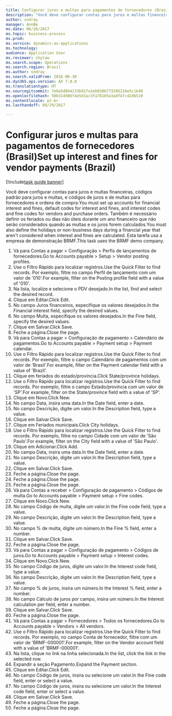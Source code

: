 ```yaml
--- 
title: Configurar juros e multas para pagamentos de fornecedores (Brasil)
description: "Você deve configurar contas para juros e multas financeiras, códigos padrão para juros e multas, e códigos de juros e de multas para fornecedores e ordens de compra."
author: sndray
manager: AnnBe
ms.date: 06/26/2017
ms.topic: business-process
ms.prod: 
ms.service: dynamics-ax-applications
ms.technology: 
audience: Application User
ms.reviewer: shylaw
ms.search.scope: Operations
ms.search.region: Brazil
ms.author: sndray
ms.search.validFrom: 2016-06-30
ms.dyn365.ops.version: AX 7.0.0
ms.translationtype: HT
ms.sourcegitcommit: 7e0a5d044133b917a3eb9386773205218e5c1b40
ms.openlocfilehash: 50b314986f4e5d1ac3fa78105a3adf47c42d6510
ms.contentlocale: pt-br
ms.lasthandoff: 09/29/2017

---
```

# <a name="set-up-interest-and-fines-for-vendor-payments-brazil"></a><span data-ttu-id="18d9f-103">Configurar juros e multas para pagamentos de fornecedores (Brasil)</span><span class="sxs-lookup"><span data-stu-id="18d9f-103">Set up interest and fines for vendor payments (Brazil)</span></span>

[!include[task guide banner](../../includes/task-guide-banner.md)]

<span data-ttu-id="18d9f-104">Você deve configurar contas para juros e multas financeiras, códigos padrão para juros e multas, e códigos de juros e de multas para fornecedores e ordens de compra.</span><span class="sxs-lookup"><span data-stu-id="18d9f-104">You must set up accounts for financial interest and fines, default codes for interest and fines, and interest codes and fine codes for vendors and purchase orders.</span></span> <span data-ttu-id="18d9f-105">Também é necessário definir os feriados ou dias não úteis durante um ano financeiro que não serão considerados quando as multas e os juros forem calculados.</span><span class="sxs-lookup"><span data-stu-id="18d9f-105">You must also define the holidays or non-business days during a financial year that aren't considered when interest and fines are calculated.</span></span>  <span data-ttu-id="18d9f-106">Esta tarefa usa a empresa de demonstração BRMF.</span><span class="sxs-lookup"><span data-stu-id="18d9f-106">This task uses the BRMF demo company.</span></span>

1. <span data-ttu-id="18d9f-107">Vá para Contas a pagar > Configuração > Perfis de lançamentos de fornecedores.</span><span class="sxs-lookup"><span data-stu-id="18d9f-107">Go to Accounts payable > Setup > Vendor posting profiles.</span></span>
2. <span data-ttu-id="18d9f-108">Use o Filtro Rápido para localizar registros.</span><span class="sxs-lookup"><span data-stu-id="18d9f-108">Use the Quick Filter to find records.</span></span> <span data-ttu-id="18d9f-109">Por exemplo, filtre no campo Perfil de lançamento com um valor de '010'.</span><span class="sxs-lookup"><span data-stu-id="18d9f-109">For example, filter on the Posting profile field with a value of '010'.</span></span>
3. <span data-ttu-id="18d9f-110">Na lista, localize e selecione o PDV desejado.</span><span class="sxs-lookup"><span data-stu-id="18d9f-110">In the list, find and select the desired record.</span></span>
4. <span data-ttu-id="18d9f-111">Clique em Editar.</span><span class="sxs-lookup"><span data-stu-id="18d9f-111">Click Edit.</span></span>
5. <span data-ttu-id="18d9f-112">No campo Juros financeiros, especifique os valores desejados.</span><span class="sxs-lookup"><span data-stu-id="18d9f-112">In the Financial interest field, specify the desired values.</span></span>
6. <span data-ttu-id="18d9f-113">No campo Multa, especifique os valores desejados.</span><span class="sxs-lookup"><span data-stu-id="18d9f-113">In the Fine field, specify the desired values.</span></span>
7. <span data-ttu-id="18d9f-114">Clique em Salvar.</span><span class="sxs-lookup"><span data-stu-id="18d9f-114">Click Save.</span></span>
8. <span data-ttu-id="18d9f-115">Feche a página.</span><span class="sxs-lookup"><span data-stu-id="18d9f-115">Close the page.</span></span>
9. <span data-ttu-id="18d9f-116">Vá para Contas a pagar > Configuração de pagamento > Calendário de pagamentos.</span><span class="sxs-lookup"><span data-stu-id="18d9f-116">Go to Accounts payable > Payment setup > Payment calendar.</span></span>
10. <span data-ttu-id="18d9f-117">Use o Filtro Rápido para localizar registros.</span><span class="sxs-lookup"><span data-stu-id="18d9f-117">Use the Quick Filter to find records.</span></span> <span data-ttu-id="18d9f-118">Por exemplo, filtre o campo Calendário de pagamentos com um valor de 'Brasil'.</span><span class="sxs-lookup"><span data-stu-id="18d9f-118">For example, filter on the Payment calendar field with a value of 'Brazil'.</span></span>
11. <span data-ttu-id="18d9f-119">Clique em feriados do estado/província.</span><span class="sxs-lookup"><span data-stu-id="18d9f-119">Click State/province holidays.</span></span>
12. <span data-ttu-id="18d9f-120">Use o Filtro Rápido para localizar registros.</span><span class="sxs-lookup"><span data-stu-id="18d9f-120">Use the Quick Filter to find records.</span></span> <span data-ttu-id="18d9f-121">Por exemplo, filtre o campo Estado/província com um valor de 'SP'.</span><span class="sxs-lookup"><span data-stu-id="18d9f-121">For example, filter on the State/province field with a value of 'SP'.</span></span>
13. <span data-ttu-id="18d9f-122">Clique em Novo.</span><span class="sxs-lookup"><span data-stu-id="18d9f-122">Click New.</span></span>
14. <span data-ttu-id="18d9f-123">No campo Data, insira uma data.</span><span class="sxs-lookup"><span data-stu-id="18d9f-123">In the Date field, enter a date.</span></span>
15. <span data-ttu-id="18d9f-124">No campo Descrição, digite um valor.</span><span class="sxs-lookup"><span data-stu-id="18d9f-124">In the Description field, type a value.</span></span>
16. <span data-ttu-id="18d9f-125">Clique em Salvar.</span><span class="sxs-lookup"><span data-stu-id="18d9f-125">Click Save.</span></span>
17. <span data-ttu-id="18d9f-126">Clique em Feriados municipais.</span><span class="sxs-lookup"><span data-stu-id="18d9f-126">Click City holidays.</span></span>
18. <span data-ttu-id="18d9f-127">Use o Filtro Rápido para localizar registros.</span><span class="sxs-lookup"><span data-stu-id="18d9f-127">Use the Quick Filter to find records.</span></span> <span data-ttu-id="18d9f-128">Por exemplo, filtre no campo Cidade com um valor de 'São Paulo'.</span><span class="sxs-lookup"><span data-stu-id="18d9f-128">For example, filter on the City field with a value of 'São Paulo'.</span></span>
19. <span data-ttu-id="18d9f-129">Clique em Adicionar.</span><span class="sxs-lookup"><span data-stu-id="18d9f-129">Click Add.</span></span>
20. <span data-ttu-id="18d9f-130">No campo Data, insira uma data.</span><span class="sxs-lookup"><span data-stu-id="18d9f-130">In the Date field, enter a date.</span></span>
21. <span data-ttu-id="18d9f-131">No campo Descrição, digite um valor.</span><span class="sxs-lookup"><span data-stu-id="18d9f-131">In the Description field, type a value.</span></span>
22. <span data-ttu-id="18d9f-132">Clique em Salvar.</span><span class="sxs-lookup"><span data-stu-id="18d9f-132">Click Save.</span></span>
23. <span data-ttu-id="18d9f-133">Feche a página.</span><span class="sxs-lookup"><span data-stu-id="18d9f-133">Close the page.</span></span>
24. <span data-ttu-id="18d9f-134">Feche a página.</span><span class="sxs-lookup"><span data-stu-id="18d9f-134">Close the page.</span></span>
25. <span data-ttu-id="18d9f-135">Feche a página.</span><span class="sxs-lookup"><span data-stu-id="18d9f-135">Close the page.</span></span>
26. <span data-ttu-id="18d9f-136">Vá para Contas a receber > Configuração de pagamento > Códigos de multa.</span><span class="sxs-lookup"><span data-stu-id="18d9f-136">Go to Accounts payable > Payment setup > Fine codes.</span></span>
27. <span data-ttu-id="18d9f-137">Clique em Novo.</span><span class="sxs-lookup"><span data-stu-id="18d9f-137">Click New.</span></span>
28. <span data-ttu-id="18d9f-138">No campo Código de multa, digite um valor.</span><span class="sxs-lookup"><span data-stu-id="18d9f-138">In the Fine code field, type a value.</span></span>
29. <span data-ttu-id="18d9f-139">No campo Descrição, digite um valor.</span><span class="sxs-lookup"><span data-stu-id="18d9f-139">In the Description field, type a value.</span></span>
30. <span data-ttu-id="18d9f-140">No campo % de multa, digite um número.</span><span class="sxs-lookup"><span data-stu-id="18d9f-140">In the Fine % field, enter a number.</span></span>
31. <span data-ttu-id="18d9f-141">Clique em Salvar.</span><span class="sxs-lookup"><span data-stu-id="18d9f-141">Click Save.</span></span>
32. <span data-ttu-id="18d9f-142">Feche a página.</span><span class="sxs-lookup"><span data-stu-id="18d9f-142">Close the page.</span></span>
33. <span data-ttu-id="18d9f-143">Vá para Contas a pagar > Configuração de pagamento > Códigos de juros.</span><span class="sxs-lookup"><span data-stu-id="18d9f-143">Go to Accounts payable > Payment setup > Interest codes.</span></span>
34. <span data-ttu-id="18d9f-144">Clique em Novo.</span><span class="sxs-lookup"><span data-stu-id="18d9f-144">Click New.</span></span>
35. <span data-ttu-id="18d9f-145">No campo Código de juros, digite um valor.</span><span class="sxs-lookup"><span data-stu-id="18d9f-145">In the Interest code field, type a value.</span></span>
36. <span data-ttu-id="18d9f-146">No campo Descrição, digite um valor.</span><span class="sxs-lookup"><span data-stu-id="18d9f-146">In the Description field, type a value.</span></span>
37. <span data-ttu-id="18d9f-147">No campo % de juros, insira um número.</span><span class="sxs-lookup"><span data-stu-id="18d9f-147">In the Interest % field, enter a number.</span></span>
38. <span data-ttu-id="18d9f-148">No campo Cálculo de juros por campo, insira um número.</span><span class="sxs-lookup"><span data-stu-id="18d9f-148">In the Interest calculation per field, enter a number.</span></span>
39. <span data-ttu-id="18d9f-149">Clique em Salvar.</span><span class="sxs-lookup"><span data-stu-id="18d9f-149">Click Save.</span></span>
40. <span data-ttu-id="18d9f-150">Feche a página.</span><span class="sxs-lookup"><span data-stu-id="18d9f-150">Close the page.</span></span>
41. <span data-ttu-id="18d9f-151">Vá para Contas a pagar > Fornecedores > Todos os fornecedores.</span><span class="sxs-lookup"><span data-stu-id="18d9f-151">Go to Accounts payable > Vendors > All vendors.</span></span>
42. <span data-ttu-id="18d9f-152">Use o Filtro Rápido para localizar registros.</span><span class="sxs-lookup"><span data-stu-id="18d9f-152">Use the Quick Filter to find records.</span></span> <span data-ttu-id="18d9f-153">Por exemplo, no campo Conta de fornecedor, filtre com um valor de 'BRMF-000001'.</span><span class="sxs-lookup"><span data-stu-id="18d9f-153">For example, filter on the Vendor account field with a value of 'BRMF-000001'.</span></span>
43. <span data-ttu-id="18d9f-154">Na lista, clique no link na linha selecionada.</span><span class="sxs-lookup"><span data-stu-id="18d9f-154">In the list, click the link in the selected row.</span></span>
44. <span data-ttu-id="18d9f-155">Expandir a seção Pagamento.</span><span class="sxs-lookup"><span data-stu-id="18d9f-155">Expand the Payment section.</span></span>
45. <span data-ttu-id="18d9f-156">Clique em Editar.</span><span class="sxs-lookup"><span data-stu-id="18d9f-156">Click Edit.</span></span>
46. <span data-ttu-id="18d9f-157">No campo Código de juros, insira ou selecione um valor.</span><span class="sxs-lookup"><span data-stu-id="18d9f-157">In the Fine code field, enter or select a value.</span></span>
47. <span data-ttu-id="18d9f-158">No campo Código de juros, insira ou selecione um valor.</span><span class="sxs-lookup"><span data-stu-id="18d9f-158">In the Interest code field, enter or select a value.</span></span>
48. <span data-ttu-id="18d9f-159">Clique em Salvar.</span><span class="sxs-lookup"><span data-stu-id="18d9f-159">Click Save.</span></span>
49. <span data-ttu-id="18d9f-160">Feche a página.</span><span class="sxs-lookup"><span data-stu-id="18d9f-160">Close the page.</span></span>
50. <span data-ttu-id="18d9f-161">Feche a página.</span><span class="sxs-lookup"><span data-stu-id="18d9f-161">Close the page.</span></span>


